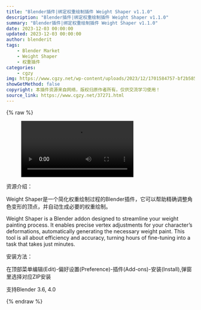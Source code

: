 ```yaml
---
title: "Blender插件|绑定权重绘制插件 Weight Shaper v1.1.0"
description: "Blender插件|绑定权重绘制插件 Weight Shaper v1.1.0"
summary: "Blender插件|绑定权重绘制插件 Weight Shaper v1.1.0"
date: 2023-12-03 00:00:00
updated: 2023-12-03 00:00:00
author: blenderit
tags: 
    - Blender Market
    - Weight Shaper
    - 权重插件
categories:
    - cgzy
img: https://www.cgzy.net/wp-content/uploads/2023/12/1701584757-bf2b585aaeb7a04.webp
showGetMethod: false
copyright: 本插件资源来自网络，版权归原作者所有，仅供交流学习使用！
source_link: https://www.cgzy.net/37271.html
---
```


{% raw %}
<figure class="wp-block-video aligncenter"><video controls src="http://cloud.video.taobao.com/play/u/null/p/1/e/6/t/1/440632759261.mp4"><track src="https://www.cgzy.net/wp-content/uploads/2023/12/1701690249-051fb133b7aa291.vtt"></track></video></figure><div class="wp-block-pandastudio-title"><div class="title_style_01"><p>资源介绍：</p></div></div><p class="is-style-text-indent-2em">Weight Shaper是一个简化权重绘制过程的Blender插件，它可以帮助精确调整角色变形的顶点，并自动生成必要的权重绘制。</p><p>Weight Shaper is a Blender addon designed to streamline your weight painting process. It enables precise vertex adjustments for your character’s deformations, automatically generating the necessary weight paint. This tool is all about efficiency and accuracy, turning hours of fine-tuning into a task that takes just minutes.</p><div class="wp-block-pandastudio-title"><div class="title_style_01"><p>安装方法：</p></div></div><p class="is-style-default">在顶部菜单编辑(Edit)-偏好设置(Preference)-插件(Add-ons)-安装(Install),弹窗里选择对应ZIP安装</p><div class="wp-block-pandastudio-tips"><div class="tip success "><p>支持Blender 3.6, 4.0</p>
</div></div>
<div style="display: none">cgzy</div>
{% endraw %}